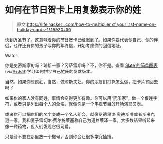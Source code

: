 # 如何在节日贺卡上用复数表示你的姓

> 原文:[https://life hacker . com/how-to-multiplier of your last-name-on-holiday-cards-1819920456](https://lifehacker.com/how-to-pluralize-your-last-name-on-holiday-cards-1819920456)

快到万圣节了，这意味着你的节日贺卡已经迟到了。如果你要代表你自己、你的伴侣，也许还有你的孩子写你的年终信，开始考虑你的回信地址。

Watch

你是史密斯家的吗？琼斯一家？冈萨雷斯吗？不，你不是。查看 [Slate 的简单图表](http://www.slate.com/blogs/browbeat/2014/11/25/how_to_make_your_last_name_plural_on_holiday_cards_and_avoid_apostrophe.html)(via[Reddit](https://www.reddit.com/r/coolguides/comments/786v3u/how_to_make_your_last_name_plural_this_holiday/))学习如何拼写自己姓氏的复数版本。

当然，如果你想疯狂，当然，做琼斯夫妇。你的朋友们打算怎么做，把卡片寄回去吗？

如果你的家人没有同姓，事情会变得更加有趣。你可以用“阮乐家”，做一个假连字符，或者只是列出每个人的全名，就像你是一个电视节目的开场演职员表。

或者你可以把你们的名字变成一个名人组合，就像罗德里戈·奥迪斯塔或者斯米克逊一家。我和妻子雷切尔·费尔施莱塞称自己为道格莱泽一家。大多数结果听起来像一种药物，但人们发现它很可爱。

只是请不要在那里放一个撇号，否则你会让很多学究抽搐。